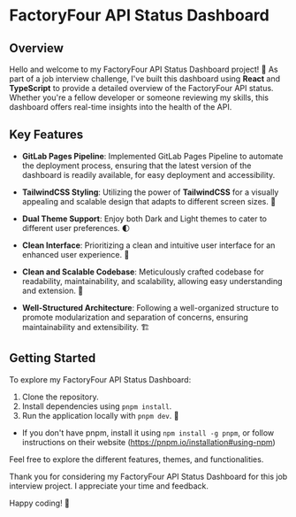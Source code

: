 # FactoryFour API Status Dashboard

## Overview

Hello and welcome to my FactoryFour API Status Dashboard project! 🚀 As part of a job interview challenge, I've built this dashboard using **React** and **TypeScript** to provide a detailed overview of the FactoryFour API status. Whether you're a fellow developer or someone reviewing my skills, this dashboard offers real-time insights into the health of the API.

## Key Features

- **GitLab Pages Pipeline**: Implemented GitLab Pages Pipeline to automate the deployment process, ensuring that the latest version of the dashboard is readily available, for easy deployment and accessibility.

- **TailwindCSS Styling**: Utilizing the power of **TailwindCSS** for a visually appealing and scalable design that adapts to different screen sizes. 🎨

- **Dual Theme Support**: Enjoy both Dark and Light themes to cater to different user preferences. 🌓

- **Clean Interface**: Prioritizing a clean and intuitive user interface for an enhanced user experience. 🧹

- **Clean and Scalable Codebase**: Meticulously crafted codebase for readability, maintainability, and scalability, allowing easy understanding and extension. 🧰

- **Well-Structured Architecture**: Following a well-organized structure to promote modularization and separation of concerns, ensuring maintainability and extensibility. 🏗️

## Getting Started

To explore my FactoryFour API Status Dashboard:

1. Clone the repository.
2. Install dependencies using `pnpm install`.
3. Run the application locally with `pnpm dev`. 🚦

- If you don't have pnpm, install it using `npm install -g pnpm`, or follow instructions on their website (https://pnpm.io/installation#using-npm)

Feel free to explore the different features, themes, and functionalities.

Thank you for considering my FactoryFour API Status Dashboard for this job interview project. I appreciate your time and feedback.

Happy coding! 🚀
